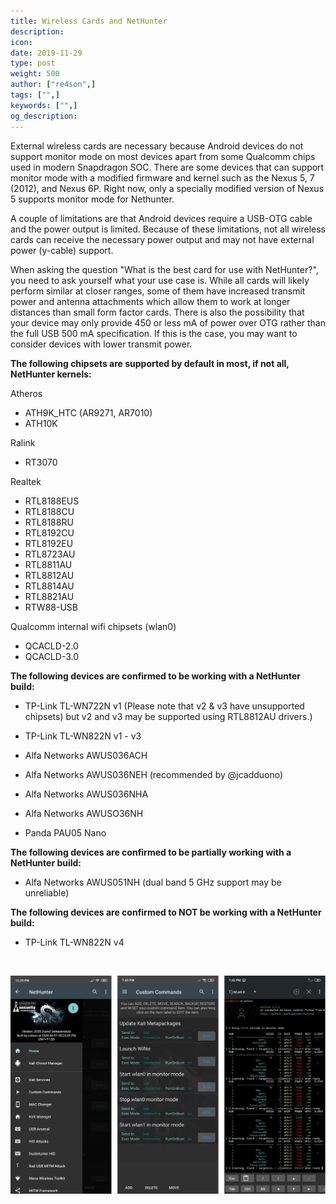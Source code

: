 ```yaml
---
title: Wireless Cards and NetHunter
description:
icon:
date: 2019-11-29
type: post
weight: 500
author: ["re4son",]
tags: ["",]
keywords: ["",]
og_description:
---
```


External wireless cards are necessary because Android devices do not support monitor mode on most devices apart from some Qualcomm chips used in modern Snapdragon SOC. There are some devices that can support monitor mode with a modified firmware and kernel such as the Nexus 5, 7 (2012), and Nexus 6P. Right now, only a specially modified version of Nexus 5 supports monitor mode for Nethunter.

A couple of limitations are that Android devices require a USB-OTG cable and the power output is limited. Because of these limitations, not all wireless cards can receive the necessary power output and may not have external power (y-cable) support.

When asking the question "What is the best card for use with NetHunter?", you need to ask yourself what your use case is.
While all cards will likely perform similar at closer ranges, some of them have increased transmit power and antenna attachments which allow them to work at longer distances than small form factor cards.
There is also the possibility that your device may only provide 450 or less mA of power over OTG rather than the full USB 500 mA specification. If this is the case, you may want to consider devices with lower transmit power.

**The following chipsets are supported by default in most, if not all, NetHunter kernels:**  

Atheros  
* ATH9K_HTC (AR9271, AR7010)  
* ATH10K

Ralink  
* RT3070  

Realtek
* RTL8188EUS
* RTL8188CU
* RTL8188RU  
* RTL8192CU
* RTL8192EU
* RTL8723AU
* RTL8811AU  
* RTL8812AU  
* RTL8814AU  
* RTL8821AU  
* RTW88-USB

Qualcomm internal wifi chipsets (wlan0)  
* QCACLD-2.0  
* QCACLD-3.0  

**The following devices are confirmed to be working with a NetHunter build:**  
* TP-Link TL-WN722N v1 (Please note that v2 & v3 have unsupported chipsets)
  but v2 and v3 may be supported using RTL8812AU drivers.)

* TP-Link TL-WN822N v1 - v3  
* Alfa Networks AWUS036ACH  
* Alfa Networks AWUS036NEH (recommended by @jcadduono)  
* Alfa Networks AWUS036NHA  
* Alfa Networks AWUSO36NH  
* Panda PAU05 Nano  

**The following devices are confirmed to be partially working with a NetHunter build:**  
* Alfa Networks AWUS051NH (dual band 5 GHz support may be unreliable)  

**The following devices are confirmed to NOT be working with a NetHunter build:**  
* TP-Link TL-WN822N v4  

&nbsp;

![](./nethunter-wlan0monitor.jpg)
